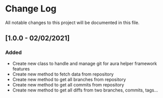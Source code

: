 # Change Log
All notable changes to this project will be documented in this file.
## [1.0.0 - 02/02/2021]
### Added
- Create new class to handle and manage git for aura helper framework features
- Create new method to fetch data from repository
- Create new method to get all branches from repository
- Create new method to get all commits from repository
- Create new method to get all diffs from two branches, commits, tags...